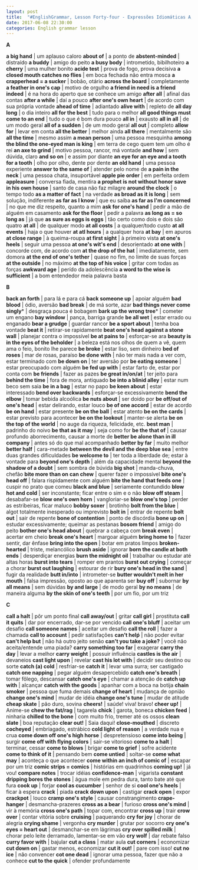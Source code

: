```yaml
---
layout: post
title:  "#EnglishGrammar, Lesson Forty-four - Expressões Idiomáticas A, B, C"
date: 2017-06-08 22:30:00
categories: English grammar lesson
---
```


**A**

**a big hand** | um aplauso caloro
**about of** | a ponto de
**abstent-minded** | distraído
**a buddy** | amigo do peito
**a busy body** | intrometido, bibilhoteiro
**a cherry** | uma mulher bonito
**acide test** | prova de fogo, prova decisiva
**a closed mouth catches no flies** | em boca fechada não entra mosca
**a crapperhead = a sucker** | bobão, otário
**across the board** | completamente
**a feather in one's cap** | motivo de orgulho
**a friend in need is a friend indeed** | é na hora do aperto que se conhece um amigo
**after all** | afinal das contas
**after a while** | daí a pouco
**after one's own heart** | de acordo com sua própria vontade
**ahead of time** | adiantado
**alive with** | repleto de
**all day long** | o dia inteiro
**all for the best** | tudo para o melhor 
**all good things must come to an end** | tudo o que é bom dura pouco
**all in** | exausto
**all in all** | de um modo geral
**all of a sudden** | de um modo geral
**all out** | completo
**allow for** | levar em conta
**all the better** | melhor ainda
**all there** | mentalmente são
**all the time** | mesmo assim
**a mean person** | uma pessoa mesquinha
**among the blind the one-eyed man is king** | em terra de cego quem tem um olho é rei
**an axe to grind** | motivo pessoa, rancor, má vontade
**and how** | sem dúvida, claro
**and so on** | e assim por diante
**an eye for an eye and a tooth for a tooth** | olho por olho, dente por dente
**an old hand** | uma pessoa experiente
**answer to the same of** | atender pelo nome de
**a pain in the neck** | uma pessoa chata, insuportável
**apple pie order** | em perfeita ordem
**appleasure** | conversa fiada, mentira
**a prophet is not without honor save in his own house** | santo de casa não faz milagre
**around the clock** | o tempo todo
**as a matter of fact** | na verdade
**as broad as it is long** | sem solução, indiferente
**as far as I know** | que eu saiba
**as far as I'm concerned** | no que me diz respeito, quanto a mim
**ask for one's hand** | pedir a mão de alguém em casamento
**ask for the floor** | pedir a palavra
**as long as = so long as** | já que
**as sure as eggs is eggs** | tão certo como dois e dois são quatro
**at all** | de qualquer modo
**at all costs** | a qualquer/todo custo
**at all events** | haja o que houver
**at atl hours** | a qualquer hora
**at bay** | em apuros
**at close range** | à queima-roupa
**at first sight** | à primeiro vista
**at one's heels** | seguir uma pessoa
**at one's wit's end** | desorientado
**at one with** | concorde com, de acordo com
**at the drop of the hat** | imediatamente, sem domora
**at the end of one's tether** | quase no fim, no limite de suas forças 
**at the outside** | no máximo
**at the top of his voice** | gritar com todas as forças
**awkward age** | perído da adolescência
**a word to the wise is sufficient** | a bom entendedor meia palavra basta

**B**

**back an forth** | para lá e para cá
**back someone up** | apoiar alguém
**bad blood** | ódio, aversão
**bad break** | de má sorte, azar
**bad things never come singly*** | desgraça pouca é bobagem
**bark up the wrong tree*** | cometer um engano
**bay window** | pança, barriga grande
**be all wet** | estar errado ou enganado
**bear a grudge** | guardar rancor
**be a sport about** | tenha boa vontade
**beat it** | retirar-se rapidamente
**beat one's head against a stone wall** | planejar contra o impossível
**be at pains to** | esforçar-se ara
**beauty is in the eyes of the beholder** | a beleza está nos olhos de quem a vê, quem ama o feio, bonito lhe parece
**be broke** | estar liso, sem dinheiro
**bed of roses** | mar de rosas, paraíso
**be done with** | não ter mais nada a ver com, estar terminado com
**be down on** | ter aversão por
**be eating someone** | estar preocupado com alguém
**be fed up with** | estar farto de, estar por conta com
**be friends** | fazer as pazes
**be great in/on/at** | ter jeito para 
**behind the time** | fora de mora, antiquado
**be into a blinid alley** | estar num beco sem saia
**be in a bag** | estar no papo
**be keen about** | estar interessado
**bend over backwards** | esforçar-se excessivamente
**bend the elbow** | tomar bebida alcoólica
**be nuts about** | ser doido por
**be off/out of one's head** | estar delirando, estar louco
**be of one accord** | estar de acordo
**be on hand** | estar presente
**be on the ball** | estar atento
**be on the cards** | estar previsto para acontecer
**be on the lookout** | manter-se alerta
**be on the top of the world** | no auge da riqueza, felicidade, etc.
**best man** | padrinho do noivo
**be that as it may** | seja como for
**be the that of** | causar profundo aborrecimento, causar a morte de
**better be alone than in ill company** | antes só do que mal acompanhado
**better by far** | muito melhor
**better half** | cara-metade
**between the devil and the deep blue sea** | entre duas grandes dificuldades
**be welcome to** | ter toda a liberdade de; estar à vontade para
**beyond one's depth** | além da capacidade mental
**beyond the shadow of a doubt** | sem sombra de búvida
**big shot** | manda-chuva, chefão
**bite more than on can chew** | querer fazer o impossível
**bite one's head off** | falara rispidamente com alguém
**bite the hand that feeds one** | cuspir no prato que comeu
**black and blue** | seriamente contundido
**blow hot and cold** | ser inconstante; ficar entre o sim e o não
**blow off steam** | desabafar-se
**blow one's own horn** | vangloriar-se
**blow one's top** | perder as estribeiras, ficar maluco
**bobby soxer** | brotinho
**bolt from the blue** | algot totalmente inesperado ou imprevisto
**bolt in** | entrar de repente
**bolt out** | sair de repente
**bone of contention** | ponto de discórdia
**bone up on** | estudar excessivamente; queimar as pestanas
**bosom friend** | amigo do peito
**bother one's head about** | quebrar a cabeça com
**break even** | acertar em cheio
**break one's heart** | margoar alguém
**bring home to** | fazer sentir, dar ênfase
**bring into the open** | botar em pratos limpos
**broken-hearted** | triste, melancólico
**brush aside** | ignorar
**born the candle at both ends** | desperdiçar energias
**burn the midnight oil** | trabalhar ou estudar até altas horas
**burst into tears** | romper em prantos
**burst out crying** | começar a chorar
**burst out laughing** | estourar de rir
**bury one's head in the sand** | fugir da realidade
**butt in/into** | intrometer-se
**butter wouldn't melt in her mouth** | falsa impressão, oposto ao que aparenta ser
**buy off** | subornar
**by all means** | sem dúvidas
**by and large** | de modo geral
**by no means** | de maneira alguma
**by the skin of one's teeth** | por um fio, por um triz

**C**

**call a halt** | pôr um ponto final
**call away/out** | gritar
**call girl** | prostituta
**call it quits** | dar por encerrado, dar-se por vencido
**call one's bluff** | aceitar um desafio
**call someone names** | aceitar um desafio
**call the roll** | fazer a chamada
**call to account** | pedir satisfações
**can't helṕ** | não poder evitar
**can't help but** | não há outro jeito senão
**can't you take a joke?** | você não aceita/entende uma piada?
**carry something too far** | exagerar
**carry the day** | levar a melhor
**carry weight** | possuir influência
**castles is the air** | devaneios
**cast light upon** | revelar
**cast his lot with** | decidir seu destino ou sorte
**catch (a) cold** | resfriar-se
**catch it** | levar uma surra; ser castigado
**catch one napping** | pegar alguém desapercebido
**catch one's breath** | tomar fôlego, descansar
**catch one's eye** | chamar a atenção de
**catch up with** | alcançar
**catch with the goods** | apanhar com a boca na botija
**chain smoker** | pessoa que fuma demais
**change of heart** | mudança de opnião
**change one's mind** | mudar de idéia
**change one's tune** | mudar de atitude
**cheap skate** | pão duro, sovina
**cheers!** | saúde! viva! bravo!
**cheer up!** | Anime-se
**chew the fat/rag** | tagarela
**chick** | garota, boneca
**chicken feed** | ninharia
**chilled to the bone** | com muito frio, tremer até os ossos
**clean slate** | boa reputação
**clear out!** | Saia daqui!
**close-mouthed** | discreto
**cocheyed** | embriagado, estrábico
**cold light of reason** | a verdade nua e crua
**come down off one's high horse** | despretensioso
**come into being** | surgir
**come off with flying colors** | sair-se vitorioso
**come to a halt** | terminar, cessar
**come to blows** | brigar
**come to grief** | sofre acidente
**come to think of it** | pensando bem
**come untied** | soltar-se
**come what may** | aconteça o que acontecer
**come within an inch of comic of** | escapar por um triz
**comic strips = comics** | histórias em quadrinhos
**coming up!** | já vou!
**compare notes** | trocar idéias
**confidence-man** | vigarista
**constant dripping bores the stones** | água mole em pedra dura, tanto bate até que fura
**cook up** | forjar
**cool as cucumber** | senhor de si
**cool one's heels** | ficar à espera
**crack** | piada
**crack down upon** | castigar
**crack open** | expor
**crackpot** | louco
**cramp one's style** | causar constrangimento
**crape-hanger** | desmancha-prazeres
**cross as a bear** | furioso
**cross one's mind** | vir à memória
**cross one's path** | topar com, encontrar
**cross up** | trair
**crow over** | contar vitória sobre
**cruising** | paquerando
**cry for joy** | chorar de alegria
**crying shame** | vergonha
**cry murder** | grutar por socorro
**cry one's eyes = heart out** | desmanchar-se em lágrimas
**cry over spilled milk** | chorar pelo leite derramado, lamentar-se em vão
**cry wolf** | dar rebate falso
**curry favor with** | bajular
**cut a class** | matar aula
**cut corners** | economizar
**cut down on** | gastar menos, economizar
**cut it out!** | pare com isso!
**cut no ice** | não convencer
**cot one dead** | ignorar uma pessoa, fazer que não a conhece
**cut to the quick** | ofender profundamente
